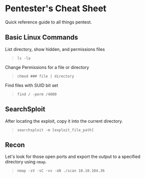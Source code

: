 # Pentester's Cheat Sheet
Quick reference guide to all things pentest.



## Basic Linux Commands
List directory, show hidden, and permissions files
>`ls -la`

Change Permissions for a file or directory
>`chmod ### file | directory`

Find files with SUID bit set
>`find / -perm /4000`



## SearchSploit
After locating the exploit, copy it into the current directory.
>`searchsploit -m [exploit_file_path]`



## Recon
Let's look for those open ports and export the output to a specified directory using `nmap`.
>`nmap -sV -sC -vv -oN ./scan 10.10.104.36`

